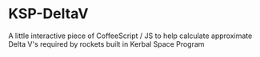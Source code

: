 KSP-DeltaV
==========

A little interactive piece of CoffeeScript / JS to help calculate approximate Delta V's required by rockets built in Kerbal Space Program
